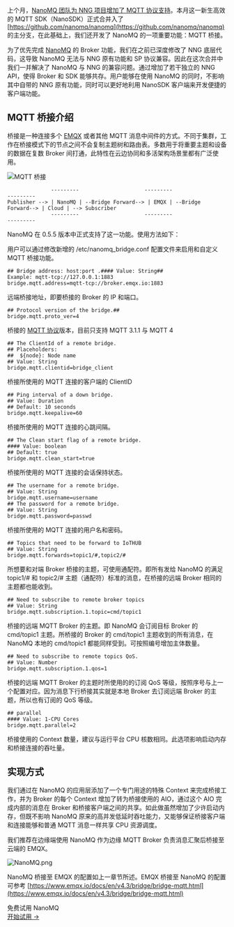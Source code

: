 上个月，[NanoMQ 团队为 NNG 项目增加了 MQTT 协议支持](https://www.emqx.com/zh/blog/nanomq-newsletter-202111)。本月这一新生高效的 MQTT SDK（NanoSDK）正式合并入了 [https://github.com/nanomq/nanomq](https://github.com/nanomq/nanomq)  的主分支，在此基础上，我们还开发了 NanoMQ 的一项重要功能：MQTT 桥接。

为了优先完成 [NanoMQ](https://nanomq.io/zh) 的 Broker 功能，我们在之前已深度修改了 NNG 底层代码，这导致 NanoMQ 无法与 NNG 原有功能和 SP 协议兼容。因此在这次合并中我们一并解决了 NanoMQ 与 NNG 的兼容问题。通过增加了若干独立的 NNG API，使得 Broker 和 SDK 能够共存。用户能够在使用 NanoMQ 的同时，不影响其中自带的 NNG 原有功能，同时可以更好地利用 NanoSDK 客户端来开发便捷的客户端功能。


## MQTT 桥接介绍

桥接是一种连接多个 [EMQX](https://www.emqx.com/zh/products/emqx) 或者其他 MQTT 消息中间件的方式。不同于集群，工作在桥接模式下的节点之间不会复制主题树和路由表。多数用于将重要主题和设备的数据在复数 Broker 间打通，此特性在云边协同和多活架构场景里都有广泛使用。

![MQTT 桥接](https://assets.emqx.com/images/56831bea36c514268a2360bd47f43d1f.png)

```
              ---------                     ---------                     ---------
Publisher --> | NanoMQ | --Bridge Forward--> | EMQX | --Bridge Forward--> | Cloud | --> Subscriber
              ---------                     ---------                     ---------
```

NanoMQ 在 0.5.5 版本中正式支持了这一功能。使用方法如下：

用户可以通过修改新增的 /etc/nanomq_bridge.conf 配置文件来启用和自定义 MQTT 桥接功能。

```
## Bridge address: host:port .#### Value: String## 
Example: mqtt-tcp://127.0.0.1:1883
bridge.mqtt.address=mqtt-tcp://broker.emqx.io:1883
```

远端桥接地址，即要桥接的 Broker 的 IP 和端口。

```
## Protocol version of the bridge.##
bridge.mqtt.proto_ver=4
```

桥接的 [MQTT 协议](https://www.emqx.com/zh/mqtt)版本，目前只支持 MQTT 3.1.1 与 MQTT 4

```
## The ClientId of a remote bridge.
## Placeholders:
##  ${node}: Node name
## Value: String
bridge.mqtt.clientid=bridge_client
```

桥接所使用的 MQTT 连接的客户端的 ClientID

```
## Ping interval of a down bridge.
## Value: Duration
## Default: 10 seconds
bridge.mqtt.keepalive=60
```

桥接所使用的 MQTT 连接的心跳间隔。

```
## The Clean start flag of a remote bridge.
#### Value: boolean
## Default: true
bridge.mqtt.clean_start=true
```

桥接所使用的 MQTT 连接的会话保持状态。

```
## The username for a remote bridge.
## Value: String
bridge.mqtt.username=username
## The password for a remote bridge.
## Value: String
bridge.mqtt.password=passwd
```

桥接所使用的 MQTT 连接的用户名和密码。

```
## Topics that need to be forward to IoTHUB
## Value: String
bridge.mqtt.forwards=topic1/#,topic2/#
```

所想要和对端 Broker 桥接的主题，可使用通配符。即所有发给 NanoMQ 的满足 topic1/# 和 topic2/# 主题（通配符）标准的消息，在桥接的远端 Broker 相同的主题都也能收到。

```
## Need to subscribe to remote broker topics
## Value: String
bridge.mqtt.subscription.1.topic=cmd/topic1
```

桥接的远端 MQTT Broker 的主题。即 NanoMQ 会订阅目标 Broker 的 cmd/topic1 主题。所桥接的 Broker 的 cmd/topic1 主题收到的所有消息，在 NanoMQ 本地的 cmd/topic1 都能同样受到。可按照编号增加主体数量。

```
## Need to subscribe to remote topics QoS.
## Value: Number
bridge.mqtt.subscription.1.qos=1
```

桥接的远端 MQTT Broker 的主题时所使用的的订阅 QoS 等级，按照序号与上一个配置对应。因为消息下行桥接其实就是本地 Broker 去订阅远端 Broker 的主题，所以也有订阅的 QoS 等级。

```
## parallel
#### Value: 1-CPU Cores
bridge.mqtt.parallel=2
```

桥接使用的 Context 数量，建议与运行平台 CPU 核数相同。此选项影响启动内存和桥接连接的吞吐量。

## **实现方式**

我们通过在 NanoMQ 的应用层添加了一个专门用途的特殊 Context 来完成桥接工作，并为 Broker 的每个 Context 增加了转为桥接使用的 AIO，通过这个 AIO 完成内部的消息在 Broker 和桥接客户端之间的共享。如此做虽然增加了少许启动内存，但既不影响 NanoMQ 原来的高并发低延时吞吐能力，又能够保证桥接客户端和连接能够和普通 MQTT 消息一样共享 CPU 资源调度。

我们推荐在边缘端使用 NanoMQ 作为边缘 MQTT Broker 负责消息汇聚后桥接至云端的 EMQX。

![NanoMQ.png](https://assets.emqx.com/images/4c2eb846529d49339b79dc0911d59798.png)

NanoMQ 桥接至 EMQX 的配置如上一章节所述。EMQX 桥接至 NanoMQ 的配置可参考 [https://www.emqx.io/docs/en/v4.3/bridge/bridge-mqtt.html](https://www.emqx.io/docs/en/v4.3/bridge/bridge-mqtt.html)


<section class="promotion">
    <div>
        免费试用 NanoMQ
    </div>
    <a href="https://www.emqx.com/zh/try?product=nanomq" class="button is-gradient px-5">开始试用 →</a >
</section>
